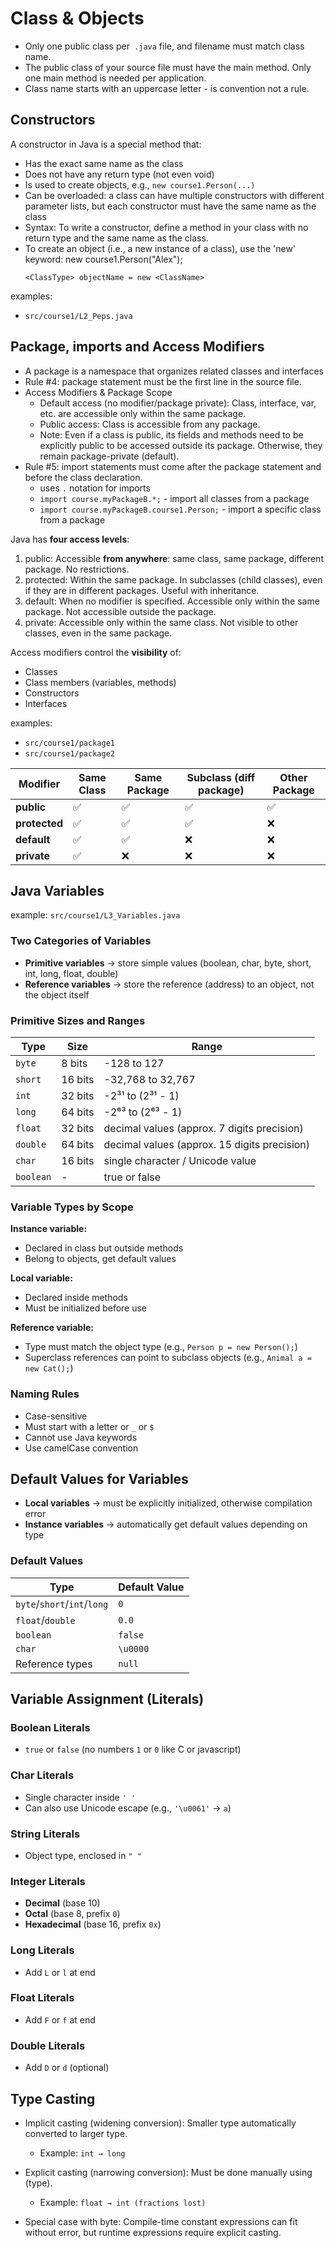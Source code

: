 # Class & Objects

- Only one public class per` .java` file, and filename must match class name.
- The public class of your source file must have the main method. Only one main method is needed per application.
- Class name starts with an uppercase letter - is convention not a rule.

## Constructors
A constructor in Java is a special method that:
- Has the exact same name as the class
- Does not have any return type (not even void)
- Is used to create objects, e.g., `new course1.Person(...)`
- Can be overloaded: a class can have multiple constructors with different parameter lists, but each constructor must have the same name as the class
- Syntax: To write a constructor, define a method in your class with no return type and the same name as the class.
- To create an object (i.e., a new instance of a class), use the 'new' keyword: new course1.Person("Alex");
    ```ignorelang
    <ClassType> objectName = new <ClassName>
    ```
examples:
- `src/course1/L2_Peps.java`

## Package, imports and Access Modifiers

- A package is a namespace that organizes related classes and interfaces
- Rule #4: package statement must be the first line in the source file.
- Access Modifiers & Package Scope
    - Default access (no modifier/package private): Class, interface, var, etc. are accessible only within the same package.
    - Public access: Class is accessible from any package.
    - Note: Even if a class is public, its fields and methods need to be explicitly public to be accessed outside its package. Otherwise, they remain package-private (default).
- Rule #5: import statements must come after the package statement and before the class declaration.
    - uses `.` notation for imports
    - `import course.myPackageB.*;` - import all classes from a package
    - `import course.myPackageB.course1.Person;` - import a specific class from a package

    
Java has **four access levels**:
1. public: Accessible **from anywhere**: same class, same package, different package. No restrictions.
2. protected: Within the same package. In subclasses (child classes), even if they are in different packages. Useful with inheritance.
3. default: When no modifier is specified. Accessible only within the same package. Not accessible outside the package.
4. private: Accessible only within the same class. Not visible to other classes, even in the same package.

Access modifiers control the **visibility** of:
- Classes
- Class members (variables, methods)
- Constructors
- Interfaces

examples:
- `src/course1/package1`
- `src/course1/package2`

| Modifier      | Same Class | Same Package | Subclass (diff package) | Other Package |
| ------------- | ---------- | ------------ | ----------------------- | ------------- |
| **public**    | ✅         | ✅            | ✅                      | ✅            |
| **protected** | ✅         | ✅            | ✅                      | ❌            |
| **default**   | ✅         | ✅            | ❌                      | ❌            |
| **private**   | ✅         | ❌            | ❌                      | ❌            |

## Java Variables

example: `src/course1/L3_Variables.java`

### Two Categories of Variables
- **Primitive variables** → store simple values (boolean, char, byte, short, int, long, float, double)
- **Reference variables** → store the reference (address) to an object, not the object itself

### Primitive Sizes and Ranges

| Type | Size | Range |
|------|------|-------|
| `byte` | 8 bits | -128 to 127 |
| `short` | 16 bits | -32,768 to 32,767 |
| `int` | 32 bits | -2³¹ to (2³¹ - 1) |
| `long` | 64 bits | -2⁶³ to (2⁶³ - 1) |
| `float` | 32 bits | decimal values (approx. 7 digits precision) |
| `double` | 64 bits | decimal values (approx. 15 digits precision) |
| `char` | 16 bits | single character / Unicode value |
| `boolean` | - | true or false |

### Variable Types by Scope

**Instance variable:**
- Declared in class but outside methods
- Belong to objects, get default values

**Local variable:**
- Declared inside methods
- Must be initialized before use

**Reference variable:**
- Type must match the object type (e.g., `Person p = new Person();`)
- Superclass references can point to subclass objects (e.g., `Animal a = new Cat();`)

### Naming Rules

- Case-sensitive
- Must start with a letter or `_` or `$`
- Cannot use Java keywords
- Use camelCase convention

## Default Values for Variables
- **Local variables** → must be explicitly initialized, otherwise compilation error
- **Instance variables** → automatically get default values depending on type

### Default Values
| Type | Default Value |
|------|---------------|
| `byte`/`short`/`int`/`long` | `0` |
| `float`/`double` | `0.0` |
| `boolean` | `false` |
| `char` | `\u0000` |
| Reference types | `null` |

## Variable Assignment (Literals)

### Boolean Literals
- `true` or `false` (no numbers `1` or `0` like C or javascript)

### Char Literals
- Single character inside `' '`
- Can also use Unicode escape (e.g., `'\u0061'` → `a`)

### String Literals
- Object type, enclosed in `" "`

### Integer Literals
- **Decimal** (base 10)
- **Octal** (base 8, prefix `0`)
- **Hexadecimal** (base 16, prefix `0x`)

### Long Literals
- Add `L` or `l` at end

### Float Literals
- Add `F` or `f` at end

### Double Literals
- Add `D` or `d` (optional)

## Type Casting

- Implicit casting (widening conversion): Smaller type automatically converted to larger type.
    - Example: `int → long`

- Explicit casting (narrowing conversion): Must be done manually using (type).
  - Example: `float → int (fractions lost)`

- Special case with byte: Compile-time constant expressions can fit without error, but runtime expressions require explicit casting.